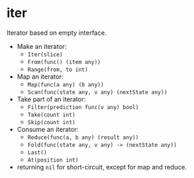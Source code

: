 # iter
Iterator based on empty interface.
- Make an iterator:
    - `Iter(slice)`
    - `From(func() (item any))`
    - `Range(from, to int)`
- Map an iterator:
    - `Map(func(a any) (b any))`
    - `Scan(func(state any, v any) (nextState any))`
- Take part of an iterator:
    - `Filter(prediction func(v any) bool)`
    - `Take(count int)`
    - `Skip(count int)`
- Consume an iterator:
    - `Reduce(func(a, b any) (result any))`
    - `Fold(func(state any, v any) -> (nextState any))`
    - `Last()`
    - `At(position int)`
- returning `nil` for short-circuit, except for map and reduce.
